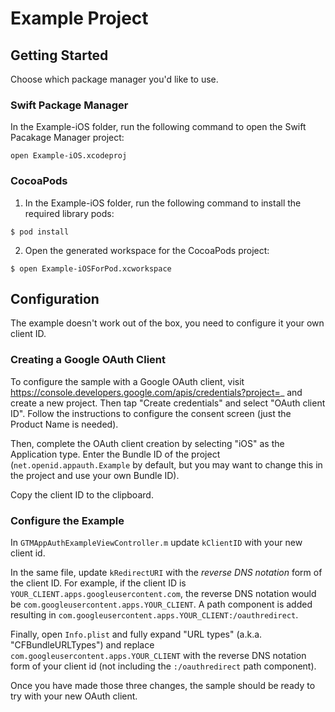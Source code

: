 # Example Project

## Getting Started

Choose which package manager you'd like to use.

### Swift Package Manager

In the Example-iOS folder, run the following command to open the Swift Pacakage Manager
project:

```
open Example-iOS.xcodeproj
```

### CocoaPods

1. In the Example-iOS folder, run the following command to install the required
library pods:

```
$ pod install
```

2. Open the generated workspace for the CocoaPods project:

```
$ open Example-iOSForPod.xcworkspace
```

## Configuration

The example doesn't work out of the box, you need to configure it your own
client ID.

### Creating a Google OAuth Client

To configure the sample with a Google OAuth client, visit
https://console.developers.google.com/apis/credentials?project=_ and create a
new project. Then tap "Create credentials" and select "OAuth client ID".
Follow the instructions to configure the consent screen (just the Product Name
is needed).

Then, complete the OAuth client creation by selecting "iOS" as the Application
type.  Enter the Bundle ID of the project (`net.openid.appauth.Example` by
default, but you may want to change this in the project and use your own
Bundle ID).

Copy the client ID to the clipboard.

### Configure the Example

In `GTMAppAuthExampleViewController.m` update `kClientID` with your new client
id.

In the same file, update `kRedirectURI` with the *reverse DNS notation* form
of the client ID. For example, if the client ID is
`YOUR_CLIENT.apps.googleusercontent.com`, the reverse DNS notation would be
`com.googleusercontent.apps.YOUR_CLIENT`. A path component is added resulting in
`com.googleusercontent.apps.YOUR_CLIENT:/oauthredirect`.

Finally, open `Info.plist` and fully expand "URL types" (a.k.a.
"CFBundleURLTypes") and replace `com.googleusercontent.apps.YOUR_CLIENT` with
the reverse DNS notation form of your client id (not including the
`:/oauthredirect` path component).

Once you have made those three changes, the sample should be ready to try with
your new OAuth client.
